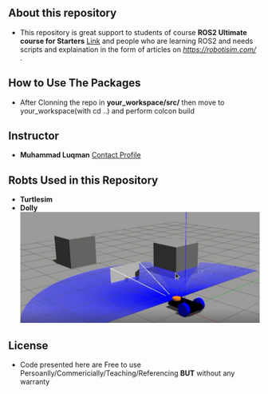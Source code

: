 ## About this repository
- This repository is great support to students of course  **ROS2 Ultimate course for Starters** [Link](https://www.udemy.com/user/e8894488-eb79-45f5-aef1-f3a8733b6f43/) and people who are  learning ROS2 and needs scripts and explaination in the form of articles on *https://robotisim.com/* . 

## How to Use The Packages
- After Clonning the repo in **your_workspace/src/** then move to your_workspace(with cd ..) and perform colcon build

## Instructor
- **Muhammad Luqman** [Contact Profile](https://www.linkedin.com/in/muhammad-luqman-9b227a11b/)  


## Robts Used in this Repository
- **Turtlesim**
- **Dolly**
![alt text](https://github.com/noshluk2/15-ROS2-for-begginers/blob/main/dolly.png)


## License
- Code presented here are Free to use Persoanlly/Commericially/Teaching/Referencing **BUT** without any warranty